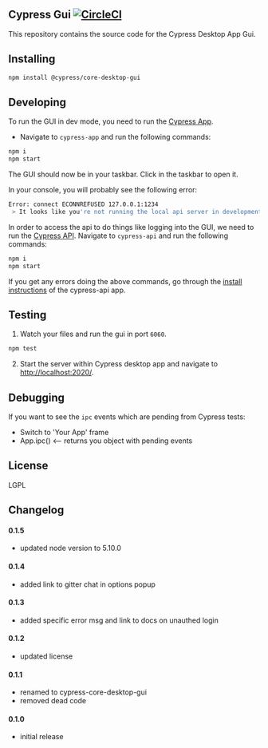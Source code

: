 ## Cypress Gui [![CircleCI](https://circleci.com/gh/cypress-io/cypress-core-desktop-gui.svg?style=shield&circle-token=2d68c0ace2f8c89ce0ddbf3f14776764f9f70d0f)](https://circleci.com/gh/cypress-io/cypress-core-desktop-gui)

This repository contains the source code for the Cypress Desktop App Gui.

## Installing

```bash
npm install @cypress/core-desktop-gui
```

## Developing

To run the GUI in dev mode, you need to run the [Cypress App](https://github.com/cypress-io/cypress-app).

- Navigate to `cypress-app` and run the following commands:

```bash
npm i
npm start
```

The GUI should now be in your taskbar. Click in the taskbar to open it.

In your console, you will probably see the following error:

```bash
Error: connect ECONNREFUSED 127.0.0.1:1234
 > It looks like you're not running the local api server in development. This may cause problems running the GUI.
```

In order to access the api to do things like logging into the GUI, we need to run the [Cypress API](https://github.com/cypress-io/cypress-api). Navigate to `cypress-api` and run the following commands:

```bash
npm i
npm start
```

If you get any errors doing the above commands, go through the [install instructions](https://github.com/cypress-io/cypress-api) of the cypress-api app.

## Testing

1. Watch your files and run the gui in port `6060`.

```bash
npm test
```

2. Start the server within Cypress desktop app and navigate to [http://localhost:2020/](http://localhost:2020/).

## Debugging

If you want to see the `ipc` events which are pending from Cypress tests:

- Switch to 'Your App' frame
- App.ipc() <-- returns you object with pending events

## License
LGPL

## Changelog

#### 0.1.5
- updated node version to 5.10.0

#### 0.1.4
- added link to gitter chat in options popup

#### 0.1.3
- added specific error msg and link to docs on unauthed login

#### 0.1.2
- updated license

#### 0.1.1
- renamed to cypress-core-desktop-gui
- removed dead code

#### 0.1.0
- initial release
